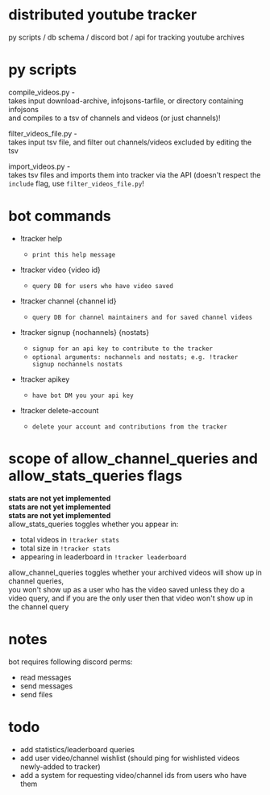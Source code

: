 # distributed youtube tracker
py scripts / db schema / discord bot / api for tracking youtube archives  

# py scripts
compile_videos.py -  
takes input download-archive, infojsons-tarfile, or directory containing infojsons  
and compiles to a tsv of channels and videos (or just channels)!  

filter_videos_file.py -  
takes input tsv file, and filter out channels/videos excluded by editing the tsv  

import_videos.py -  
takes tsv files and imports them into tracker via the API (doesn't respect the `include` flag, use `filter_videos_file.py`!  

# bot commands
 * !tracker help
	* `print this help message`
 
 * !tracker video {video id}
	* `query DB for users who have video saved`
 
 * !tracker channel {channel id}
	* `query DB for channel maintainers and for saved channel videos`

 * !tracker signup {nochannels} {nostats}
	* `signup for an api key to contribute to the tracker`
	* `optional arguments: nochannels and nostats; e.g. !tracker signup nochannels nostats`

 * !tracker apikey
	* `have bot DM you your api key`

 * !tracker delete-account
	* `delete your account and contributions from the tracker`

# scope of allow_channel_queries and allow_stats_queries flags
**stats are not yet implemented**  
**stats are not yet implemented**  
**stats are not yet implemented**  
allow_stats_queries toggles whether you appear in:  
* total videos in `!tracker stats`  
* total size in `!tracker stats`  
* appearing in leaderboard in `!tracker leaderboard`  

allow_channel_queries toggles whether your archived videos will show up in channel queries,  
you won't show up as a user who has the video saved unless they do a video query, and if you are the only user then that video won't show up in the channel query  

# notes
bot requires following discord perms:  
* read messages  
* send messages  
* send files  

# todo
* add statistics/leaderboard queries
* add user video/channel wishlist (should ping for wishlisted videos newly-added to tracker)
* add a system for requesting video/channel ids from users who have them
